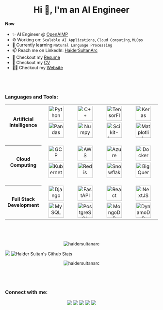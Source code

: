 <head>
    <meta charset="utf-8">
    <meta name="viewport" content="width=device-width, initial-scale=1">
    <meta name="description" content="Haider Sultan's GitHub Profile">
    <meta name="keywords" content="Haider Sultan, Haider, Sultan, HaiderSultanArc, Arc, ArcHaiderSultan, ArcHaider, ArcSultan">
    <meta name="author" content="Haider Sultan">
    <link rel="stylesheet" type="text/css" href="./assets/style.css">
</head>

<h1 align='center'>Hi 👋, I'm an AI Engineer</h1>

#### Now

- ✨ AI Engineer @ [OpenAIMP](https://www.openaimp.com/)
- ⚙️ Working on: `Scalable AI Applications`, `Cloud Computing`, `MLOps`
- 🌱 Currently learning `Natural Language Processing`
- 📫 Reach me on LinkedIn: [HaiderSultanArc](https://www.linkedin.com/in/haidersultanarc/)
- 📝 Checkout my [Resume](resume/resume.pdf)
- 📑 Checkout my [CV](resume/cv.pdf)
- 👨‍💻 Checkout my [Website](https://haidersultanarc-hs.web.app/)

## <br>

<h3 align="left">Languages and Tools:</h3>
<table align="center">
    <tr>
        <th align='center' width='100px' rowspan="2">
            <p align='center'>Artificial Intelligence</p>
        </th>
        <td align='center' width='150px'>
            <img alt="Python" height="50px" src="https://upload.wikimedia.org/wikipedia/commons/c/c3/Python-logo-notext.svg" />
        </td>
        <td align='center' width='150px'>
            <img alt="C++" height="50px" src="https://upload.wikimedia.org/wikipedia/commons/1/18/ISO_C%2B%2B_Logo.svg" />
        </td>
        <td align='center' width='150px'>
            <img alt="TensorFlow" height="50px" src="https://upload.wikimedia.org/wikipedia/commons/1/11/TensorFlowLogo.svg" />
        </td>
        <td align='center' width='150px'>
            <img alt="Keras" height="50px" src="https://upload.wikimedia.org/wikipedia/commons/a/ae/Keras_logo.svg" />
        </td>
    </tr>
    <tr>
        <td align='center' width='150px'>
            <img alt="Pandas" height="50px" src="https://upload.wikimedia.org/wikipedia/commons/e/ed/Pandas_logo.svg" />
        </td>
        <td align='center' width='150px'>
            <img alt="Numpy" height="50px" src="https://upload.wikimedia.org/wikipedia/commons/1/1a/NumPy_logo.svg" />
        </td>
        <td align='center' width='150px'>
            <img alt="Scikit-Learn" height="50px" src="https://upload.wikimedia.org/wikipedia/commons/0/05/Scikit_learn_logo_small.svg" />
        </td>
        <td align='center' width='150px'>
            <img alt="Matplotlib" height="50px" src="https://upload.wikimedia.org/wikipedia/commons/8/84/Matplotlib_icon.svg" />
        </td>
    </tr>
    <tr height='20px'></tr>
    <tr>
        <th align='center' width='100px' rowspan='2'>
            <p align='center'>Cloud Computing</p>
        </th>
        <td align='center' width='150px'>
            <img alt="GCP" height="50px" src="https://www.vectorlogo.zone/logos/google_cloud/google_cloud-icon.svg" />
        </td>
        <td align='center' width='150px'>
            <img alt="AWS" height="50px" src="https://upload.wikimedia.org/wikipedia/commons/9/93/Amazon_Web_Services_Logo.svg" />
        </td>
        <td align='center' width='150px'>
            <img alt="Azure" height="50px" src="https://www.vectorlogo.zone/logos/microsoft_azure/microsoft_azure-icon.svg" />
        </td>
        <td align='center' width='150px'>
            <img alt="Docker" height="50px" src="https://www.vectorlogo.zone/logos/docker/docker-icon.svg" />
        </td>
    </tr>
    <tr>
        <td align='center' width='150px'>
            <img alt="Kubernetes" height="50px" src="https://www.vectorlogo.zone/logos/kubernetes/kubernetes-icon.svg" />
        </td>
        <td align='center' width='150px'>
            <img alt="Redis" height="50px" src="https://www.vectorlogo.zone/logos/redis/redis-icon.svg" />
        </td>
        <td align='center' width='150px'>
            <img alt="Snowflake" height="50px" src="https://upload.wikimedia.org/wikipedia/commons/f/ff/Snowflake_Logo.svg" />
        </td>
        <td align='center' width='150px'>
            <img alt="BigQuery" height="50px" src="https://www.vectorlogo.zone/logos/google_bigquery/google_bigquery-icon.svg" />
        </td>
    </tr>
    <tr height='20px'></tr>
    <tr>
        <th align='center' width='100px' rowspan='2'>
            <p align='center'>Full Stack Development</p>
        </th>
        <td align='center' width='150px'>
            <img alt="Django" height="50px" src="https://www.vectorlogo.zone/logos/djangoproject/djangoproject-icon.svg" />
        </td>
        <td align='center' width='150px'>
            <img alt="FastAPI" height="50px" src="https://svgarchive.com/wp-content/uploads/fastapi-1.svg" />
        </td>
        <td align='center' width='150px'>
            <img alt="React" height="50px" src="https://upload.wikimedia.org/wikipedia/commons/a/a7/React-icon.svg" />
        </td>
        <td align='center' width='150px'>
            <img alt="NextJS" height="50px" src="https://upload.wikimedia.org/wikipedia/commons/8/8e/Nextjs-logo.svg" class='nextjs' />
        </td>
    </tr>
    <tr>
        <td align='center' width='150px'>
            <img alt="MySQL" height="50px" src="https://www.vectorlogo.zone/logos/mysql/mysql-icon.svg" />
        </td>
        <td align='center' width='150px'>
            <img alt="PostgreSQL" height="50px" src="https://www.vectorlogo.zone/logos/postgresql/postgresql-icon.svg" />
        </td>
        <td align='center' width='150px'>
            <img alt="MongoDB" height="50px" src="https://www.vectorlogo.zone/logos/mongodb/mongodb-icon.svg" />
        </td>
        <td align='center' width='150px'>
            <img alt="DynamoDB" height="50px" src="https://upload.wikimedia.org/wikipedia/commons/f/fd/DynamoDB.png" />
        </td>
    </tr>
</table>

## <br>
<p align="center">
<img src="https://github-readme-streak-stats.herokuapp.com/?user=haidersultanarc&theme=tokyonight_duo&bg_color=0d1117&show_icons=true&hide_border=true" alt="haidersultanarc" />
</p>
<img src="https://hs-github-stats.vercel.app/api/wakatime?username=HaiderSultanArc&custom_title=Coding%20Activity%20since%20September%202022&theme=tokyonight&bg_color=00000000&show_icons=true&hide_border=true&layout=compact&hide=git,other,text,csv,ini" />
<!-- <img src="https://hs-github-stats.vercel.app/api/top-langs/?&username=HaiderSultanArc&theme=tokyonight&bg_color=00000000&show_icons=true&hide_border=true&layout=compact&hide=jupyter%20notebook,cmake,html,css,scss" /> -->
<img alt="Haider Sultan's Github Stats" src="https://hs-github-stats.vercel.app/api?username=haidersultanarc&theme=tokyonight&bg_color=00000000&show_icons=true&hide_border=true&count_private=true&include_all_commits=true&hide=stars" />
<p align="center">
<img src="https://github-profile-trophy.vercel.app/?username=haidersultanarc&rank=-C,-B&theme=algolia&no-bg=true&no-frame=true&column=6&margin-w=60" alt="haidersultanarc" />
</p>

<!-- [![Haider Sultan's GitHub Activity Graph](https://github-readme-activity-graph.cyclic.app/graph?username=HaiderSultanArc&theme=react-dark&hide_border=true&area=true&area_color=5f8dd8)](https://github.com/HaiderSultanArc) -->

## <br>
<h3 align="left">Connect with me:</h3>
<p align="center">
<a href="https://haidersultanarc-hs.web.app/"><img src="https://img.shields.io/badge/-HaiderSultanArc-3423A6?style=flat&logo=Google-Chrome&logoColor=white"/></a>
<a href="https://linkedin.com/in/haidersultanarc"><img src="https://img.shields.io/badge/-HaiderSultanArc-0077B5?style=flat&logo=Linkedin&logoColor=white"/></a>
<a href="mailto:haidersultanarc@gmail.com"><img src="https://img.shields.io/badge/-haidersultanarc@gmail.com-D14836?style=flat&logo=Gmail&logoColor=white"/></a>
<a href="https://instagram.com/haidersultanarc"><img src="https://img.shields.io/badge/-@HaiderSultanArc-E4405F?style=flat&logo=Instagram&logoColor=white"/></a>
<a href="https://facebook.com/haidersultanarc"><img src="https://img.shields.io/badge/-HaiderSultanArc-1877F2?style=flat&logo=Facebook&logoColor=white"/></a>
